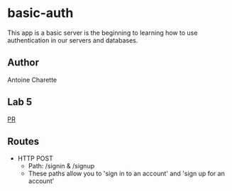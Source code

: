 # basic-auth

This app is a basic server is the beginning to learning how to use authentication in our servers and databases.

## Author

Antoine Charette

## Lab 5

[PR](https://github.com/DevAOC/basic-auth/pull/1)

## Routes

- HTTP POST
  - Path: /signin & /signup
  - These paths allow you to 'sign in to an account' and 'sign up for an account'
